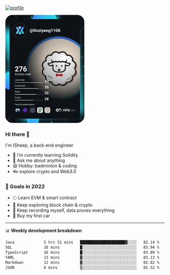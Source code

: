 [![profile](http://img.codelin.xyz/hello-im-isheep.svg)](https://www.calligrapher.ai/)

<a href="https://app.daily.dev/linziyang1106"><img src="/devcard.png" width="250" alt="ISheep's Dev Card"/></a>

### Hi there 🐏

I'm ISheep, a back-end engineer

- 🔭 I’m currently learning Solidity
- 💬 Ask me about anything
- 😄 Hobby: badminton & coding
- 👓 explore crypto and Web3.0

### 🚀 Goals in 2022
+ 🌕 Learn EVM & smart contract
+ 🤔 Keep exploring block chain & crypto
+ 🐏 Keep recording myself, data proves everything
+ 🚗 Buy my first car

-------

📊 **Weekly development breakdown**
<!--START_SECTION:waka-->

```text
Java             5 hrs 51 mins   ████████████████████▓░░░░   82.14 %
SQL              16 mins         █░░░░░░░░░░░░░░░░░░░░░░░░   03.94 %
TypeScript       16 mins         █░░░░░░░░░░░░░░░░░░░░░░░░   03.89 %
YAML             13 mins         ▓░░░░░░░░░░░░░░░░░░░░░░░░   03.13 %
Markdown         12 mins         ▓░░░░░░░░░░░░░░░░░░░░░░░░   02.82 %
JSON             6 mins          ▒░░░░░░░░░░░░░░░░░░░░░░░░   01.52 %
```

<!--END_SECTION:waka-->
